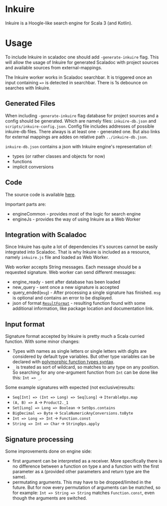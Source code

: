 # Inkuire

Inkuire is a Hoogle-like search engine for Scala 3 (and Kotlin).

# Usage

To include Inkuire in scaladoc one should add `-generate-inkuire` flag. This will allow the usage of Inkuire for generated Scaladoc with project sources and available sources from external-mappings.

The Inkuire worker works in Scaladoc searchbar. It is triggered once an input containing `=>` is detected in searchbar. There is 1s debounce on searches with Inkuire.

## Generated Files

When including `-generate-inkuire` flag database for project sources and a config should be generated. Which are namely files: `inkuire-db.json` and `scripts/inkuire-config.json`. Config file includes addresses of possible inkuire-db files. There always is at least one - generated one. But also links for external mappings are addes on relative path `../inkuire-db.json`.

`inkuire-db.json` contains a json with Inkuire engine's representation of:
- types (or rather classes and objects for now)
- functions
- implicit conversions


## Code

The source code is available [here](https://github.com/VirtusLab/Inkuire).

Important parts are:
- engineCommon - provides most of the logic for search engine
- engineJs - provides the way of using Inkuire as a Web Worker

## Integration with Scaladoc

Since Inkuire has quite a lot of dependencies it's sources cannot be easily integrated into Scaladoc.
That is why Inkuire is included as a resource, namely `inkuire.js` file and loaded as Web Worker.

Web worker accepts String messages. Each message should be a requested signature.
Web worker can send different messages:
- engine_ready - sent after database has been loaded
- new_query - sent once a new signature is accepted
- query_ended(`msg`) - After processing a single signature has finished. `msg` is optional and contains an error to be displayed.
- json of format [`ResultFormat`](https://github.com/VirtusLab/Inkuire/blob/68d1e0bb2732deda714de9cfca3fe45f75fb5239/engineCommon/shared/src/main/scala/org/virtuslab/inkuire/engine/common/model/OutputFormat.scala#L12) - resulting function found with some additional information, like package location and documentation link.

## Input format

Signature format accepted by Inkuire is pretty much a Scala curried function. With some minor changes:
- Types with names as single letters or single letters with digits are considered by default type variables. But other type variables can be declared with [polymorphic function types syntax](https://dotty.epfl.ch/docs/reference/new-types/polymorphic-function-types.html).
- `_` is treated as sort of wildcard, so matches to any type on any position. So searching for any one-argument function from `Int` can be done like this: `Int => _`.

Some example signatures with expected (not exclusive)results:
- `Seq[Int] => (Int => Long) => Seq[Long]` -> `IterableOps.map`
- `(A, B) => A` -> `Product2._1`
- `Set[Long] => Long => Boolean` -> `SetOps.contains`
- `BigDecimal => Byte` -> `ScalaNumericAnyConversions.toByte`
- `Int => Long => Int` -> `Function.const`
- `String => Int => Char` -> `StringOps.apply`

## Signature processing

Some improvements done on engine side:
- first argument can be interpreted as a receiver. More specifically there is no difference between a function on type `A` and a function with the first parameter as `A` (provided other parameters and return type are the same).
- permutating arguments. This may have to be dropped/limited in the future. But for now every permutation of arguments can be matched, so for example: `Int => String => String` matches `Function.const`, even though the arguments are switched.